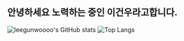 ## 안녕하세요 노력하는 중인 이건우라고합니다.
![leegunwoooo's GitHub stats](https://github-readme-stats.vercel.app/api?username=leegunwoooo&show_icons=true&theme=dark)
![Top Langs](https://github-readme-stats.vercel.app/api/top-langs/?username=leegunwoooo&layout=compact)


<!--
**leegunwoooo/leegunwoooo** is a ✨ _special_ ✨ repository because its `README.md` (this file) appears on your GitHub profile.

Here are some ideas to get you started:

- 🔭 I’m currently working on ...
- 🌱 I’m currently learning ...
- 👯 I’m looking to collaborate on ...
- 🤔 I’m looking for help with ...
- 💬 Ask me about ...
- 📫 How to reach me: ...
- 😄 Pronouns: ...
- ⚡ Fun fact: ...
-->
